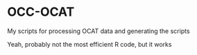 # OCC-OCAT
My scripts for processing OCAT data and generating the scripts

Yeah, probably not the most efficient R code, but it works
